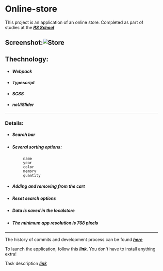 # Online-store


This project is an application of an online store. Completed as part of studies at the ***[RS School](https://rs.school)***

## Screenshot:![Store](https://user-images.githubusercontent.com/96052707/200632672-85d73128-f1de-4216-9591-688e16695872.png)


## Thechnology:
* #### *Webpack*
* #### *Typescript*
* #### *SCSS*
* #### *noUiSlider*

---
### Details:
* ##### Search bar
* ##### Several sorting options:
           name
           year
           color
           memory
           quantity
* ##### Adding and removing from the cart
* ##### Reset search options
* ##### Data is saved in the localstore
* ##### *The minimum app resolution is 768 pixels*
---
The history of commits and development process can be found ***[here](https://github.com/Kornull/RS-School-tasks/tree/online-store)***

To launch the application, follow this ***[link](https://kornull.github.io/Online-store/store/)***. You don't have to install anything extra!

Task description ***[link](https://github.com/rolling-scopes-school/tasks/blob/master/tasks/online-store/README.md)***
